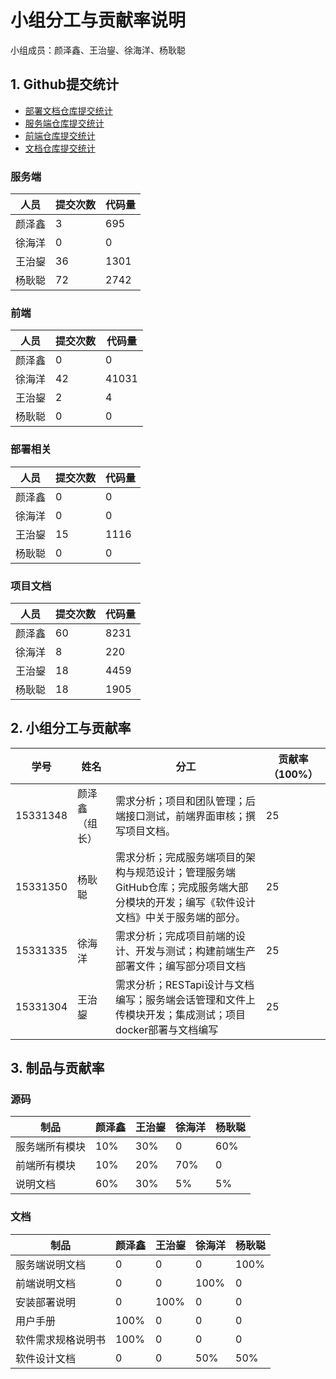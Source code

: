 # 小组分工与贡献率说明

小组成员：颜泽鑫、王治鋆、徐海洋、杨耿聪



## 1. Github提交统计

* [部署文档仓库提交统计](https://github.com/TheYelda/Deployment/graphs/contributors)
* [服务端仓库提交统计](https://github.com/TheYelda/AppServer/graphs/contributors)
* [前端仓库提交统计](https://github.com/TheYelda/AppClient/graphs/contributors)
* [文档仓库提交统计](https://github.com/TheYelda/Dashboard/graphs/contributors)

### 服务端

| 人员 | 提交次数 | 代码量 |
| --- | --- | --- |
| 颜泽鑫 | 3 | 695 |
| 徐海洋 | 0 | 0 |
| 王治鋆 | 36 | 1301 |
| 杨耿聪 | 72 | 2742 |

### 前端

| 人员 | 提交次数 | 代码量 |
| --- | --- | --- |
| 颜泽鑫 | 0 | 0 |
| 徐海洋 | 42 | 41031 |
| 王治鋆 | 2 | 4 |
| 杨耿聪 | 0 | 0 |

### 部署相关

| 人员 | 提交次数 | 代码量 |
| --- | --- | --- |
| 颜泽鑫 | 0 | 0 |
| 徐海洋 | 0 | 0 |
| 王治鋆 | 15 | 1116 |
| 杨耿聪 | 0 | 0 |

### 项目文档

| 人员 | 提交次数 | 代码量 |
| --- | --- | --- |
| 颜泽鑫 | 60 | 8231 |
| 徐海洋 | 8 | 220 |
| 王治鋆 | 18 | 4459 |
| 杨耿聪 | 18 | 1905 |

## 2. 小组分工与贡献率


| 学号 | 姓名 | 分工 | 贡献率（100%） |
| --- | --- | --- | --- |
| 15331348 | 颜泽鑫（组长） | 需求分析；项目和团队管理；后端接口测试，前端界面审核；撰写项目文档。 | 25 |
| 15331350 | 杨耿聪 | 需求分析；完成服务端项目的架构与规范设计；管理服务端GitHub仓库；完成服务端大部分模块的开发；编写《软件设计文档》中关于服务端的部分。 | 25 |
| 15331335 | 徐海洋 | 需求分析；完成项目前端的设计、开发与测试；构建前端生产部署文件；编写部分项目文档 | 25 |
| 15331304 | 王治鋆 | 需求分析；RESTapi设计与文档编写；服务端会话管理和文件上传模块开发；集成测试；项目docker部署与文档编写 | 25 |


## 3. 制品与贡献率

### 源码


| 制品 | 颜泽鑫 | 王治鋆 | 徐海洋 | 杨耿聪 |
| --- | --- | --- | --- | --- |
| 服务端所有模块 | 10% | 30% | 0 | 60% |
| 前端所有模块 | 10% | 20% | 70% | 0 |
| 说明文档 | 60% | 30% | 5% | 5% |

### 文档


| 制品 | 颜泽鑫 | 王治鋆 | 徐海洋 | 杨耿聪 |
| --- | --- | --- | --- | --- |
| 服务端说明文档 | 0 | 0 | 0 | 100% |
| 前端说明文档 | 0 | 0 | 100% | 0 |
| 安装部署说明 | 0 | 100% | 0 | 0 |
| 用户手册 | 100% | 0 | 0 | 0 |
| 软件需求规格说明书 | 100% | 0 | 0 | 0 |
| 软件设计文档 | 0 | 0 | 50% | 50% |


